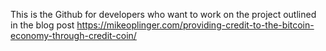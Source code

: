 This is the Github for developers who want to work on the project outlined in the blog post https://mikeoplinger.com/providing-credit-to-the-bitcoin-economy-through-credit-coin/
